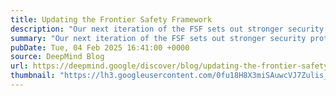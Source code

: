 ```yaml
---
title: Updating the Frontier Safety Framework
description: "Our next iteration of the FSF sets out stronger security protocols on the path to AGI"
summary: "Our next iteration of the FSF sets out stronger security protocols on the path to AGI"
pubDate: Tue, 04 Feb 2025 16:41:00 +0000
source: DeepMind Blog
url: https://deepmind.google/discover/blog/updating-the-frontier-safety-framework/
thumbnail: "https://lh3.googleusercontent.com/0fu18H8X3miSAuwcVJ7Zulis_LZAL7F4bIFU7FYFA2dGx3Rm3HHlm5N202B0dtKBuS7iI5SD1QgpFPuU-O3TPzb7iG1Ns-loZzinRB3M3X3W-MAgIQ=w1200-h630-n-nu"
---
```


